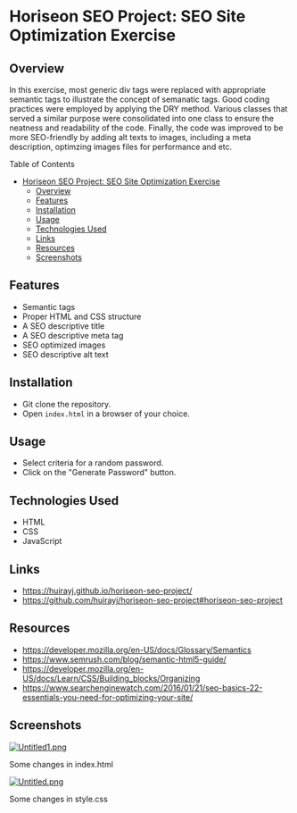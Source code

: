 # Horiseon SEO Project: SEO Site Optimization Exercise

## Overview

In this exercise, most generic div tags were replaced with appropriate semantic tags to illustrate the concept of semanatic tags. Good coding practices were employed by applying the DRY method. Various classes that served a similar purpose were consolidated into one class to ensure the neatness and readability of the code. Finally, the code was improved to be more SEO-friendly by adding alt texts to images, including a meta description, optimzing images files for performance and etc.

Table of Contents

- [Horiseon SEO Project: SEO Site Optimization Exercise](#horiseon-seo-project-seo-site-optimization-exercise)
  - [Overview](#overview)
  - [Features](#features)
  - [Installation](#installation)
  - [Usage](#usage)
  - [Technologies Used](#technologies-used)
  - [Links](#links)
  - [Resources](#resources)
  - [Screenshots](#screenshots)

## Features

- Semantic tags
- Proper HTML and CSS structure
- A SEO descriptive title
- A SEO descriptive meta tag
- SEO optimized images
- SEO descriptive alt text

## Installation

- Git clone the repository.
- Open `index.html` in a browser of your choice.

## Usage

- Select criteria for a random password.
- Click on the "Generate Password" button.

## Technologies Used

- HTML
- CSS
- JavaScript

## Links

- https://huirayj.github.io/horiseon-seo-project/
- https://github.com/huirayj/horiseon-seo-project#horiseon-seo-project

## Resources

- https://developer.mozilla.org/en-US/docs/Glossary/Semantics
- https://www.semrush.com/blog/semantic-html5-guide/
- https://developer.mozilla.org/en-US/docs/Learn/CSS/Building_blocks/Organizing
- https://www.searchenginewatch.com/2016/01/21/seo-basics-22-essentials-you-need-for-optimizing-your-site/

## Screenshots

[![Untitled1.png](https://i.postimg.cc/Qx3H9qdK/Untitled1.png)](https://postimg.cc/ThtRBgmT)

Some changes in index.html

[![Untitled.png](https://i.postimg.cc/C5yd4GCt/Untitled.png)](https://postimg.cc/wyV6qsGc)

Some changes in style.css
